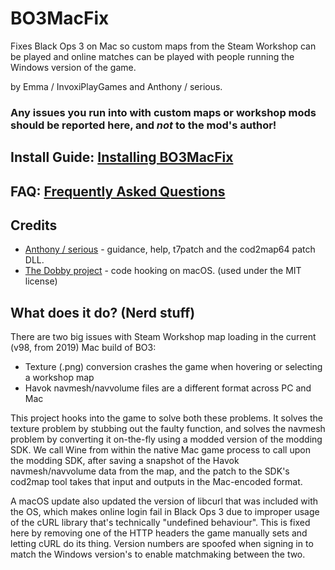 # BO3MacFix

Fixes Black Ops 3 on Mac so custom maps from the Steam Workshop can be played and online matches can be played
with people running the Windows version of the game.

by Emma / InvoxiPlayGames and Anthony / serious.

### Any issues you run into with custom maps or workshop mods should be reported here, and *not* to the mod's author!

## Install Guide: [Installing BO3MacFix](https://github.com/InvoxiPlayGames/BO3MacFix/wiki/Installing-BO3MacFix)

## FAQ: [Frequently Asked Questions](https://github.com/InvoxiPlayGames/BO3MacFix/wiki/Frequently-Asked-Questions-(FAQ))

## Credits

- [Anthony / serious](https://github.com/shiversoftdev) - guidance, help, t7patch and the cod2map64 patch DLL.
- [The Dobby project](https://github.com/jmpews/Dobby) - code hooking on macOS. (used under the MIT license)

## What does it do? (Nerd stuff)

There are two big issues with Steam Workshop map loading in the current (v98, from 2019) Mac build of BO3:

* Texture (.png) conversion crashes the game when hovering or selecting a workshop map
* Havok navmesh/navvolume files are a different format across PC and Mac

This project hooks into the game to solve both these problems. It solves the texture problem by stubbing out
the faulty function, and solves the navmesh problem by converting it on-the-fly using a modded version of the
modding SDK. We call Wine from within the native Mac game process to call upon the modding SDK, after saving
a snapshot of the Havok navmesh/navvolume data from the map, and the patch to the SDK's cod2map tool takes
that input and outputs in the Mac-encoded format.

A macOS update also updated the version of libcurl that was included with the OS, which makes online login
fail in Black Ops 3 due to improper usage of the cURL library that's technically "undefined behaviour". This
is fixed here by removing one of the HTTP headers the game manually sets and letting cURL do its thing.
Version numbers are spoofed when signing in to match the Windows version's to enable matchmaking between the
two.
